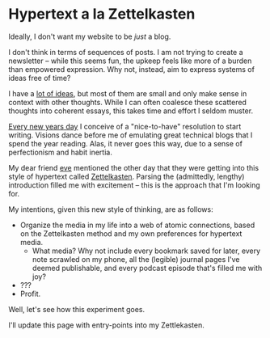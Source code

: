 
# Hypertext a la Zettelkasten

Ideally, I don't want my website to be _just_ a blog. 

I don't think in terms of sequences of posts. I am not 
trying to create a newsletter – while this seems fun, 
the upkeep feels like more of a burden than empowered expression. 
Why not, instead, aim to express systems of ideas free of time?

I have a [lot of ideas](ideas/), but most of them are small and 
only make sense in context with other thoughts. 
While I can often coalesce these scattered thoughts into 
coherent essays, this takes time and effort I seldom muster. 

[Every new years day](goals) I conceive of a "nice-to-have" resolution to start writing. 
Visions dance before me of emulating great technical blogs that I spend the year reading.
Alas, it never goes this way, due to a sense of perfectionism and habit inertia. 

My dear friend [eve](http://eatbigger.fish) mentioned the other day that they were getting into this 
style of hypertext called [Zettelkasten](https://zettelkasten.de/introduction/).
Parsing the (admittedly, lengthy) introduction filled me with excitement – this is
the approach that I'm looking for. 

My intentions, given this new style of thinking, are as follows: 
- Organize the media in my life into a web of atomic connections, based on the Zettelkasten method and my own preferences for hypertext media.
  - What media? Why not include every bookmark saved for later, every note scrawled on my phone, all the (legible) journal pages I've deemed publishable, and every podcast episode that's filled me with joy?
- ???
- Profit.

Well, let's see how this experiment goes.

I'll update this page with entry-points into my Zettlekasten.
